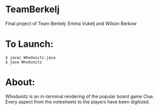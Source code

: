 # TeamBerkelj
Final project of Team Berkelj: Emma Vukelj and Wilson Berkow

# To Launch:
    $ javac Whodunitz.java
    $ java Whodunitz

# About:
Whodunitz is an in-terminal rendering of the popular board game Clue. Every
aspect from the notesheets to the players have been digitized.
